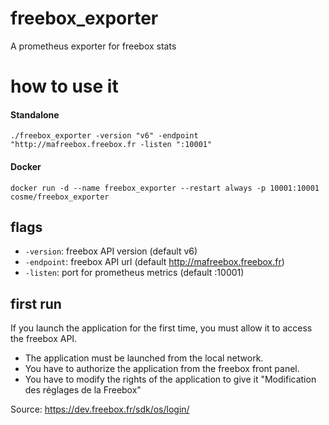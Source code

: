 # freebox_exporter
A prometheus exporter for freebox stats

# how to use it

#### Standalone

```
./freebox_exporter -version "v6" -endpoint "http://mafreebox.freebox.fr -listen ":10001"
```

#### Docker 
  
```
docker run -d --name freebox_exporter --restart always -p 10001:10001 cosme/freebox_exporter
```

## flags
- `-version`: freebox API version (default v6)
- `-endpoint`: freebox API url (default http://mafreebox.freebox.fr)
- `-listen`: port for prometheus metrics (default :10001)

## first run
If you launch the application for the first time, you must allow it to access the freebox API.
- The application must be launched from the local network.
- You have to authorize the application from the freebox front panel.
- You have to modify the rights of the application to give it "Modification des réglages de la Freebox"
  
Source: https://dev.freebox.fr/sdk/os/login/
